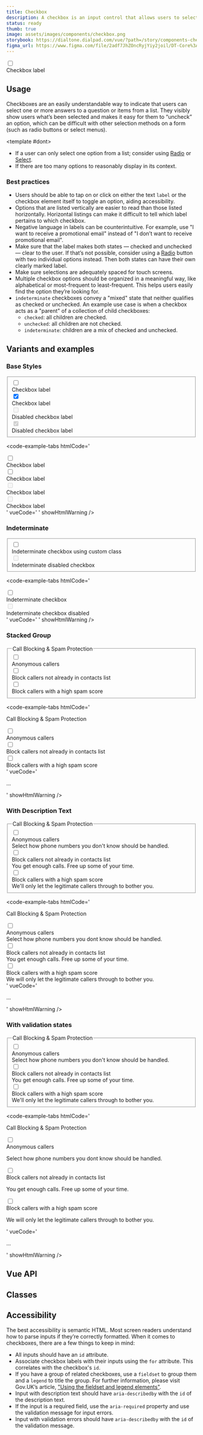 ```yaml
---
title: Checkbox
description: A checkbox is an input control that allows users to select zero, one, or more options from a number of choices.
status: ready
thumb: true
image: assets/images/components/checkbox.png
storybook: https://dialtone.dialpad.com/vue/?path=/story/components-checkbox--default
figma_url: https://www.figma.com/file/2adf7JhZOncRyjYiy2joil/DT-Core%3A-Components-7?node-id=8921%3A21160&viewport=-351%2C484%2C0.54&t=xHutRjwo1o5zMTgT-11
---
```

<code-well-header>
  <div class="d-checkbox-group">
    <div class="d-checkbox__input">
      <input class="d-checkbox" type="checkbox" name="Dialtone-CheckExample1" id="Dialtone-CheckExample1" />
    </div>
    <div class="d-checkbox__copy">
      <label class="d-checkbox__label" for="Dialtone-CheckExample1">Checkbox label</label>
    </div>
  </div>
</code-well-header>

<!-- <component-combinator component-name="DtCheckbox" /> -->

## Usage

Checkboxes are an easily understandable way to indicate that users can select one or more answers to a question or items from a list. They visibly show users what’s been selected and makes it easy for them to “uncheck” an option, which can be difficult with other selection methods on a form (such as radio buttons or select menus).

<dialtone-usage>
<template #do>

- Selecting any number of choices from a set list.
- Binary selections that convey opposite states, such as check=“on” and unchecked=“off”, paired with a label that conveys the choice.
- When users need to see all the available options at a glance.
</template>

<template #dont>

- If a user can only select one option from a list; consider using [Radio](radio.md) or [Select](select-menu.md).
- If there are too many options to reasonably display in its context.
</template>

</dialtone-usage>

### Best practices

- Users should be able to tap on or click on either the text `label` or the checkbox element itself to toggle an option, aiding accessibility.
- Options that are listed vertically are easier to read than those listed horizontally. Horizontal listings can make it difficult to tell which label pertains to which checkbox.
- Negative language in labels can be counterintuitive. For example, use "I want to receive a promotional email" instead of "I don’t want to receive promotional email".
- Make sure that the label makes both states — checked and unchecked — clear to the user. If that’s not possible, consider using a [Radio](radio.md) button with two individual options instead. Then both states can have their own clearly marked label.
- Make sure selections are adequately spaced for touch screens.
- Multiple checkbox options should be organized in a meaningful way, like alphabetical or most-frequent to least-frequent. This helps users easily find the option they’re looking for.
- `indeterminate` checkboxes convey a "mixed" state that neither qualifies as checked or unchecked. An example use case is when a checkbox acts as a "parent" of a collection of child checkboxes:
  - `checked`: all children are checked.
  - `unchecked`: all children are not checked.
  - `indeterminate`: children are a mix of checked and unchecked.

## Variants and examples

### Base Styles

<code-well-header>
  <fieldset class="d-input-group__fieldset d-stack8">
    <div class="d-checkbox-group">
      <div class="d-checkbox__input">
        <input class="d-checkbox" type="checkbox" name="Dialtone-CheckExample1" id="Dialtone-CheckExample1" />
      </div>
      <div class="d-checkbox__copy">
        <label class="d-checkbox__label" for="Dialtone-CheckExample1">Checkbox label</label>
      </div>
    </div>
    <div class="d-checkbox-group">
      <div class="d-checkbox__input">
        <input class="d-checkbox" type="checkbox" name="Dialtone-CheckExample2" id="Dialtone-CheckExample2" checked />
      </div>
      <div class="d-checkbox__copy">
        <label class="d-checkbox__label" for="Dialtone-CheckExample2">Checkbox label</label>
      </div>
    </div>
    <div class="d-checkbox-group d-checkbox-group--disabled">
      <div class="d-checkbox__input">
        <input class="d-checkbox" type="checkbox" name="Dialtone-CheckExample3" id="Dialtone-CheckExample3" disabled />
      </div>
      <div class="d-checkbox__copy">
        <label class="d-checkbox__label" for="Dialtone-CheckExample3">Disabled checkbox label</label>
      </div>
    </div>
    <div class="d-checkbox-group d-checkbox-group--disabled">
      <div class="d-checkbox__input">
        <input class="d-checkbox" type="checkbox" name="Dialtone-CheckExample4" id="Dialtone-CheckExample4" disabled checked />
      </div>
      <div class="d-checkbox__copy">
        <label class="d-checkbox__label" for="Dialtone-CheckExample4">Disabled checkbox label</label>
      </div>
    </div>
  </fieldset>
</code-well-header>

<code-example-tabs
htmlCode='
<div>
  <label>
    <div class="d-checkbox-group">
      <div class="d-checkbox__input">
        <input type="checkbox" name="default" class="d-checkbox" value="Value">
      </div>
      <div class="d-checkbox__copy d-checkbox__label">
        <div class="">Checkbox label</div>
      </div>
    </div>
  </label>
</div>
<div>
  <label>
    <div class="d-checkbox-group">
      <div class="d-checkbox__input">
        <input type="checkbox" name="checked" class="d-checkbox" value="Value">
      </div>
      <div class="d-checkbox__copy d-checkbox__label">
        <div class="">Checkbox label</div>
      </div>
    </div>
  </label>
</div>
<div>
  <label>
    <div class="d-checkbox-group d-checkbox-group--disabled">
      <div class="d-checkbox__input">
        <input type="checkbox" name="disabled" disabled="disabled" class="d-checkbox" value="Value">
      </div>
      <div class="d-checkbox__copy d-checkbox__label">
        <div class="">Checkbox label</div>
      </div>
    </div>
  </label>
</div>
<div>
  <label>
    <div class="d-checkbox-group d-checkbox-group--disabled">
      <div class="d-checkbox__input">
        <input type="checkbox" name="disabled-checked" disabled="disabled" class="d-checkbox" value="Value">
      </div>
      <div class="d-checkbox__copy d-checkbox__label">
        <div class="">Checkbox label</div>
      </div>
    </div>
  </label>
</div>
'
vueCode='
<!-- Default -->
<dt-checkbox
  name="default"
  value="Value"
  label="Checkbox label"
/>
<!-- Checked -->
<dt-checkbox
  name="checked"
  value="Value"
  label="Checkbox label"
  checked
/>
<!-- Disabled -->
<dt-checkbox
  name="disabled"
  value="Value"
  label="Checkbox label"
  disabled
/>
<!-- Disabled Checked -->
<dt-checkbox
  name="disabled-checked"
  value="Value"
  label="Checkbox label"
  checked
  disabled
/>
'
showHtmlWarning />

### Indeterminate

<code-well-header>
  <fieldset class="d-input-group__fieldset d-stack8">
    <div class="d-checkbox-group">
      <div class="d-checkbox__input">
        <input class="d-checkbox d-checkbox--indeterminate" type="checkbox" name="Checkbox-IndeterminateExample1" id="Checkbox-IndeterminateExample1" />
      </div>
      <div class="d-checkbox__copy">
        <label class="d-checkbox__label" for="Checkbox-IndeterminateExample1">Indeterminate checkbox using custom class</label>
      </div>
    </div>
    <div class="d-checkbox-group">
      <div class="d-checkbox__input">
        <input class="d-checkbox d-checkbox--indeterminate" type="checkbox" name="Checkbox-IndeterminateExample2" id="Checkbox-IndeterminateExample2" disabled />
      </div>
      <div class="d-checkbox__copy">
        <label class="d-checkbox__label" for="Checkbox-IndeterminateExample2">Indeterminate disabled checkbox</label>
      </div>
    </div>
  </fieldset>
</code-well-header>

<code-example-tabs
htmlCode='
<div>
  <label>
    <div class="d-checkbox-group">
      <div class="d-checkbox__input">
        <input type="checkbox" name="indeterminate" class="d-checkbox" value="Value">
      </div>
      <div class="d-checkbox__copy d-checkbox__label">
        <div class="">Indeterminate checkbox</div>
      </div>
    </div>
  </label>
</div>
<div>
  <label>
    <div class="d-checkbox-group d-checkbox-group--disabled">
      <div class="d-checkbox__input">
        <input type="checkbox" name="indeterminate-disabled" disabled="disabled" class="d-checkbox" value="Value">
      </div>
      <div class="d-checkbox__copy d-checkbox__label">
        <div class="">Indeterminate checkbox disabled</div>
      </div>
    </div>
  </label>
</div>
'
vueCode='
<!-- Indeterminate -->
<dt-checkbox
  name="indeterminate"
  value="Value"
  label="Indeterminate checkbox"
  indeterminate
/>
<!-- Indeterminate disabled -->
<dt-checkbox
  name="indeterminate-disabled"
  value="Value"
  label="Indeterminate checkbox disabled"
  checked
  disabled
  indeterminate
/>
'
showHtmlWarning />

### Stacked Group

<code-well-header>
  <fieldset class="d-input-group__fieldset d-stack8">
    <legend class="d-label">Call Blocking & Spam Protection</legend>
    <div class="d-checkbox-group">
      <div class="d-checkbox__input">
        <input class="d-checkbox" type="checkbox" name="Dialtone-CheckGroupAExample1" id="Dialtone-CheckGroupAExample1" />
      </div>
      <div class="d-checkbox__copy">
        <label class="d-checkbox__label" for="Dialtone-CheckGroupAExample1">Anonymous callers</label>
      </div>
    </div>
    <div class="d-checkbox-group">
      <div class="d-checkbox__input">
        <input class="d-checkbox" type="checkbox" name="Dialtone-CheckGroupAExample2" id="Dialtone-CheckGroupAExample2" />
      </div>
      <div class="d-checkbox__copy">
        <label class="d-checkbox__label" for="Dialtone-CheckGroupAExample2">Block callers not already in contacts list</label>
      </div>
    </div>
    <div class="d-checkbox-group">
      <div class="d-checkbox__input">
        <input class="d-checkbox" type="checkbox" name="Dialtone-CheckGroupAExample3" id="Dialtone-CheckGroupAExample3" />
      </div>
      <div class="d-checkbox__copy">
        <label class="d-checkbox__label" for="Dialtone-CheckGroupAExample3">Block callers with a high spam score</label>
      </div>
    </div>
  </fieldset>
</code-well-header>

<code-example-tabs
htmlCode='
<div class="d-stack d-stack--gap-400">
  <p> Call Blocking &amp; Spam Protection </p>
  <div>
    <label>
      <div class="d-checkbox-group">
        <div class="d-checkbox__input">
          <input
            type="checkbox"
            name="option1"
            class="d-checkbox"
            value="Value">
        </div>
        <div class="d-checkbox__copy d-checkbox__label">
          <div class="">Anonymous callers</div>
        </div>
      </div>
    </label>
  </div>
  <div>
    <label>
      <div class="d-checkbox-group">
        <div class="d-checkbox__input">
          <input
            type="checkbox"
            name="option2"
            class="d-checkbox"
            value="Value">
        </div>
        <div class="d-checkbox__copy d-checkbox__label">
          <div class="">Block callers not already in contacts list</div>
        </div>
      </div>
    </label>
  </div>
  <div>
    <label>
      <div class="d-checkbox-group">
        <div class="d-checkbox__input">
          <input
            type="checkbox"
            name="option3"
            class="d-checkbox"
            value="Value">
        </div>
        <div class="d-checkbox__copy d-checkbox__label">
          <div class="">Block callers with a high spam score</div>
        </div>
      </div>
    </label>
  </div>
</div>
'
vueCode='
<dt-stack gap="400">
  <p>...</p>
  <dt-checkbox
    name="option1"
    value="Value"
    label="Anonymous callers"
  />
  <dt-checkbox
    name="option2"
    value="Value"
    label="Block callers not already in contacts list"
  />
  <dt-checkbox
    name="option3"
    value="Value"
    label="Block callers with a high spam score"
  />
</dt-stack>
'
showHtmlWarning />

### With Description Text

<code-well-header>
  <fieldset class="d-input-group__fieldset d-stack8">
    <legend class="d-label">Call Blocking & Spam Protection</legend>
    <div class="d-checkbox-group">
      <div class="d-checkbox__input">
        <input class="d-checkbox" type="checkbox" name="Dialtone-CheckGroupBExample1" id="Dialtone-CheckGroupBExample1" />
      </div>
      <div class="d-checkbox__copy">
        <label class="d-checkbox__label" for="Dialtone-CheckGroupBExample1">Anonymous callers
          <div class="d-description">Select how phone numbers you don't know should be handled.</div>
        </label>
      </div>
    </div>
    <div class="d-checkbox-group">
      <div class="d-checkbox__input">
        <input class="d-checkbox" type="checkbox" name="Dialtone-CheckGroupBExample2" id="Dialtone-CheckGroupBExample2" />
      </div>
      <div class="d-checkbox__copy">
        <label class="d-checkbox__label" for="Dialtone-CheckGroupBExample2">Block callers not already in contacts list
          <div class="d-description">You get enough calls. Free up some of your time.</div>
        </label>
      </div>
    </div>
    <div class="d-checkbox-group">
      <div class="d-checkbox__input">
        <input class="d-checkbox" type="checkbox" name="Dialtone-CheckGroupBExample3" id="Dialtone-CheckGroupBExample3" />
      </div>
      <div class="d-checkbox__copy">
        <label class="d-checkbox__label" for="Dialtone-CheckGroupBExample3">Block callers with a high spam score
          <div class="d-description">We'll only let the legitimate callers through to bother you.</div>
        </label>
      </div>
    </div>
  </fieldset>
</code-well-header>

<code-example-tabs
htmlCode='
<div class="d-stack d-stack--gap-400">
  <p> Call Blocking &amp; Spam Protection </p>
  <div>
    <label>
      <div class="d-checkbox-group">
        <div class="d-checkbox__input">
          <input
            type="checkbox"
            name="option1"
            class="d-checkbox"
            value="Value">
        </div>
        <div class="d-checkbox__copy d-checkbox__label">
          <div class="">Anonymous callers</div>
          <div class="d-description">Select how phone numbers you dont know should be handled.</div>
        </div>
      </div>
    </label>
  </div>
  <div>
    <label>
      <div class="d-checkbox-group">
        <div class="d-checkbox__input">
          <input
            type="checkbox"
            name="option2"
            class="d-checkbox"
            value="Value">
        </div>
        <div class="d-checkbox__copy d-checkbox__label">
          <div class="">Block callers not already in contacts list</div>
          <div class="d-description">You get enough calls. Free up some of your time.</div>
        </div>
      </div>
    </label>
  </div>
  <div>
    <label>
      <div class="d-checkbox-group">
        <div class="d-checkbox__input">
          <input
            type="checkbox"
            name="option3"
            class="d-checkbox"
            value="Value">
        </div>
        <div class="d-checkbox__copy d-checkbox__label">
          <div class="">Block callers with a high spam score</div>
          <div class="d-description">We will only let the legitimate callers through to bother you.</div>
        </div>
      </div>
    </label>
  </div>
</div>
'
vueCode='
<dt-stack gap="400">
  <p>...</p>
  <dt-checkbox
    name="option1"
    value="Value"
    label="Anonymous callers"
    description="Select how phone numbers you dont know should be handled."
  />
  <dt-checkbox
    name="option2"
    value="Value"
    label="Block callers not already in contacts list"
    description="You get enough calls. Free up some of your time."
  />
  <dt-checkbox
    name="option3"
    value="Value"
    label="Block callers with a high spam score"
    description="We will only let the legitimate callers through to bother you."
  />
</dt-stack>
'
showHtmlWarning />

### With validation states

<code-well-header>
  <fieldset class="d-input-group__fieldset d-stack8">
    <legend class="d-label">Call Blocking & Spam Protection</legend>
    <div class="d-checkbox-group">
      <div class="d-checkbox__input">
        <input class="d-checkbox d-checkbox--warning" type="checkbox" name="Dialtone-CheckGroupBExample1" id="Dialtone-CheckGroupCExample1" />
      </div>
      <div class="d-checkbox__copy">
        <label class="d-checkbox__label" for="Dialtone-CheckGroupCExample1">Anonymous callers
          <div class="d-validation-message d-validation-message--warning">Select how phone numbers you don't know should be handled.</div>
        </label>
      </div>
    </div>
    <div class="d-checkbox-group">
      <div class="d-checkbox__input">
        <input class="d-checkbox d-checkbox--error" type="checkbox" name="Dialtone-CheckGroupCExample2" id="Dialtone-CheckGroupCExample2" />
      </div>
      <div class="d-checkbox__copy">
        <label class="d-checkbox__label" for="Dialtone-CheckGroupCExample2">Block callers not already in contacts list
          <div class="d-validation-message d-validation-message--error">You get enough calls. Free up some of your time.</div>
        </label>
      </div>
    </div>
    <div class="d-checkbox-group">
      <div class="d-checkbox__input">
        <input class="d-checkbox d-checkbox--success" type="checkbox" name="Dialtone-CheckGroupCExample3" id="Dialtone-CheckGroupCExample3" />
      </div>
      <div class="d-checkbox__copy">
        <label class="d-checkbox__label" for="Dialtone-CheckGroupCExample3">Block callers with a high spam score
          <div class="d-validation-message d-validation-message--success">We'll only let the legitimate callers through to bother you.</div>
        </label>
      </div>
    </div>
  </fieldset>
</code-well-header>

<code-example-tabs
htmlCode='
<div class="d-stack d-stack--gap-400">
  <p> Call Blocking &amp; Spam Protection </p>
  <div>
    <label>
      <div class="d-checkbox-group">
        <div class="d-checkbox__input">
          <input
            type="checkbox"
            name="option1"
            class="d-checkbox"
            value="Value">
        </div>
        <div class="d-checkbox__copy d-checkbox__label">
          <div class="">Anonymous callers</div>
          <div class="base-input__messages d-validation-message__container">
            <div role="status" aria-live="polite" class="base-input__message d-validation-message base-input__message--warning d-validation-message--warning">
              <p>Select how phone numbers you dont know should be handled.</p>
            </div>
          </div>
        </div>
      </div>
    </label>
  </div>
  <div>
    <label>
      <div class="d-checkbox-group">
        <div class="d-checkbox__input">
          <input
            type="checkbox"
            name="option2"
            class="d-checkbox"
            value="Value">
        </div>
        <div class="d-checkbox__copy d-checkbox__label">
          <div class="">Block callers not already in contacts list</div>
          <div class="base-input__messages d-validation-message__container">
            <div role="status" aria-live="polite" class="base-input__message d-validation-message base-input__message--error d-validation-message--error">
              <p>You get enough calls. Free up some of your time.</p>
            </div>
          </div>
        </div>
      </div>
    </label>
  </div>
  <div>
    <label>
      <div class="d-checkbox-group">
        <div class="d-checkbox__input">
          <input
            type="checkbox"
            name="option3"
            class="d-checkbox"
            value="Value">
        </div>
        <div class="d-checkbox__copy d-checkbox__label">
          <div class="">Block callers with a high spam score</div>
          <div class="base-input__messages d-validation-message__container">
            <div role="status" aria-live="polite" class="base-input__message d-validation-message base-input__message--success d-validation-message--success">
              <p>We will only let the legitimate callers through to bother you.</p>
            </div>
          </div>
        </div>
      </div>
    </label>
  </div>
</div>
'
vueCode='
<dt-stack gap="400">
  <p>...</p>
  <dt-checkbox
    name="option1"
    value="Value"
    label="Anonymous callers"
    validation-state="warning"
    :messages="[{ message: `Select how phone numbers you dont know should be handled.`, type: `warning` }]"
  />
  <dt-checkbox
    name="option2"
    value="Value"
    label="Block callers not already in contacts list"
    validation-state="error"
    :messages="[{ message: `You get enough calls. Free up some of your time.`, type: `error` }]"
  />
  <dt-checkbox
    name="option3"
    value="Value"
    label="Block callers with a high spam score"
    validation-state="success"
    :messages="[{ message: `We will only let the legitimate callers through to bother you.`, type: `success` }]"
  />
</dt-stack>
'
showHtmlWarning />

## Vue API

<component-vue-api component-name="checkbox" />

## Classes

<component-class-table component-name="checkbox"></component-class-table>

## Accessibility

The best accessibility is semantic HTML. Most screen readers understand how to parse inputs if they’re correctly formatted. When it comes to checkboxes, there are a few things to keep in mind:

- All inputs should have an `id` attribute.
- Associate checkbox labels with their inputs using the `for` attribute. This correlates with the checkbox's `id`.
- If you have a group of related checkboxes, use a `fieldset` to group them and a `legend` to title the group. For further information, please visit Gov.UK’s article, ["Using the fieldset and legend elements"](https://accessibility.blog.gov.uk/2016/07/22/using-the-fieldset-and-legend-elements).
- Input with description text should have `aria-describedby` with the `id` of the description text.
- If the input is a required field, use the `aria-required` property and use the validation message for input errors.
- Input with validation errors should have `aria-describedby` with the `id` of the validation message.
